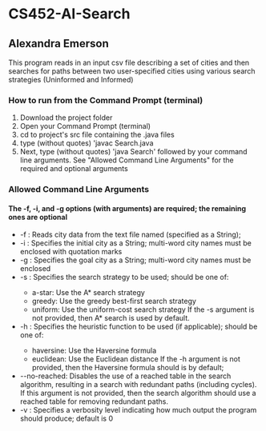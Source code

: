 # CS452-AI-Search
## Alexandra Emerson
This program reads in an input csv file describing a set of cities and then searches for paths between two user-specified cities using various search strategies (Uninformed and Informed)

### How to run from the Command Prompt (terminal)

1. Download the project folder
2. Open your Command Prompt (terminal)
3. cd to project's src file containing the .java files
4. type (without quotes) 'javac Search.java
5. Next, type (without quotes) 'java Search' followed by your command line arguments. See "Allowed Command Line Arguments" for the required and optional arguments

### Allowed Command Line Arguments
#### The -f, -i, and -g options (with arguments) are required; the remaining ones are optional
* -f <FILENAME>: Reads city data from the text file named <FILENAME> (specified as a String);
* -i <STRING>: Specifies the initial city as a String; multi-word city names must be enclosed with quotation marks
* -g <STRING>: Specifies the goal city as a String; multi-word city names must be enclosed
* -s <STRING>: Specifies the search strategy to be used; <STRING> should be one of:
  * a-star: Use the A* search strategy
  * greedy: Use the greedy best-first search strategy
  * uniform: Use the uniform-cost search strategy
If the -s argument is not provided, then A* search is used by default.
* -h <STRING>: Specifies the heuristic function to be used (if applicable); <STRING> should be
one of:
  * haversine: Use the Haversine formula
  * euclidean: Use the Euclidean distance
If the -h argument is not provided, then the Haversine formula should is by default;
* --no-reached: Disables the use of a reached table in the search algorithm, resulting in a search with redundant paths (including cycles). If this argument is not provided,
then the search algorithm should use a reached table for removing redundant paths.
* -v <INTEGER>: Specifies a verbosity level indicating how much output the program should produce; default is 0 

